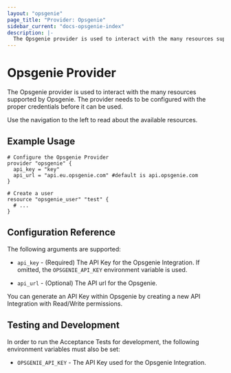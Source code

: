```yaml
---
layout: "opsgenie"
page_title: "Provider: Opsgenie"
sidebar_current: "docs-opsgenie-index"
description: |-
  The Opsgenie provider is used to interact with the many resources supported by Opsgenie. The provider needs to be configured with the proper credentials before it can be used.
---
```


# Opsgenie Provider

The Opsgenie provider is used to interact with the
many resources supported by Opsgenie. The provider needs to be configured
with the proper credentials before it can be used.

Use the navigation to the left to read about the available resources.

## Example Usage

```hcl
# Configure the Opsgenie Provider
provider "opsgenie" {
  api_key = "key"
  api_url = "api.eu.opsgenie.com" #default is api.opsgenie.com
}

# Create a user
resource "opsgenie_user" "test" {
  # ...
}
```

## Configuration Reference

The following arguments are supported:

* `api_key` - (Required) The API Key for the Opsgenie Integration. If omitted, the
  `OPSGENIE_API_KEY` environment variable is used.

* `api_url` - (Optional) The API url for the Opsgenie.

You can generate an API Key within Opsgenie by creating a new API Integration with Read/Write permissions.

## Testing and Development

In order to run the Acceptance Tests for development, the following environment
variables must also be set:

* `OPSGENIE_API_KEY` - The API Key used for the Opsgenie Integration.
